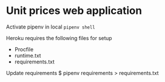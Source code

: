 # Unit prices web application

Activate pipenv in local
`pipenv shell`

Heroku requires the following files for setup
- Procfile
- runtime.txt
- requirements.txt 

Update requirements
$ pipenv requirements > requirements.txt